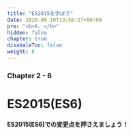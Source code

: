 ```yaml
---
title: "ES2015を学ぼう"
date: 2020-08-10T13:56:27+09:00
pre: "<b>6. </b>"
hidden: false
chapter: true
disabaleToc: false
weight: 6
---
```

### Chapter 2 - 6

# ES2015(ES6)

#### ES2015(ES6)での変更点を押さえましょう！
